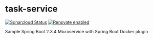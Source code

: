 # task-service

[![Sonarcloud Status](https://sonarcloud.io/api/project_badges/measure?project=io.alapierre.task-service:task-service&metric=alert_status)](https://sonarcloud.io/dashboard?id=io.alapierre.task-service:task-service)
[![Renovate enabled](https://img.shields.io/badge/renovate-enabled-brightgreen.svg)](https://renovatebot.com/)

Sample Spring Boot 2.3.4 Microservice with Spring Boot Docker plugin
